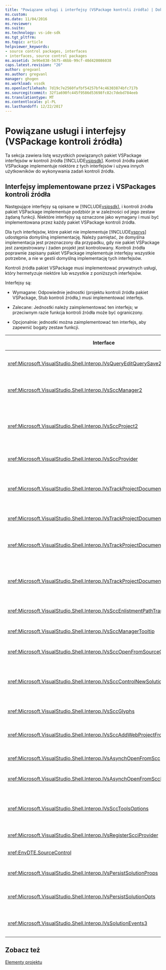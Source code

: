 ```yaml
---
title: "Powiązane usługi i interfejsy (VSPackage kontroli źródła) | Dokumentacja firmy Microsoft"
ms.custom: 
ms.date: 11/04/2016
ms.reviewer: 
ms.suite: 
ms.technology: vs-ide-sdk
ms.tgt_pltfrm: 
ms.topic: article
helpviewer_keywords:
- source control packages, interfaces
- interfaces, source control packages
ms.assetid: 3e96e838-5675-46bb-99cf-40d420086038
caps.latest.revision: "26"
author: gregvanl
ms.author: gregvanl
manager: ghogen
ms.workload: vssdk
ms.openlocfilehash: 7d19c7e2560fafbf54257bf4c46303874bfc717b
ms.sourcegitcommit: 32f1a690fc445f9586d53698fc82c7debd784eeb
ms.translationtype: MT
ms.contentlocale: pl-PL
ms.lasthandoff: 12/22/2017
---
```

# <a name="related-services-and-interfaces-source-control-vspackage"></a>Powiązane usługi i interfejsy (VSPackage kontroli źródła)
Ta sekcja zawiera listę wszystkich powiązanych pakiet VSPackage interfejsów w kontroli źródła [!INCLUDE[vsipsdk](../../extensibility/includes/vsipsdk_md.md)]. Kontroli źródła pakiet VSPackage implementuje niektóre z tych interfejsów i używa innych użytkowników do wykonywania zadań kontroli źródła.  
  
## <a name="interfaces-implemented-by-and-for-source-control-vspackages"></a>Interfejsy implementowane przez i VSPackages kontroli źródła  
 Następujące interfejsy są opisane w [!INCLUDE[vsipsdk](../../extensibility/includes/vsipsdk_md.md)], i kontroli źródła pakiet VSPackage implementuje podzbiór je w zależności od jego zestaw żądaną funkcji. Niektóre interfejsy są oznaczone jako wymagany i musi być implementowana przez każdy pakiet VSPackage kontroli źródła.  
  
 Dla tych interfejsów, które pakiet nie implementuje [!INCLUDE[vsprvs](../../code-quality/includes/vsprvs_md.md)] udostępnia domyślną implementację. Należy pamiętać, że domyślna implementacja jest przeznaczony dla przypadku, gdy nie pakiet VSPackage jest zarejestrowany i żaden projekt jest kontrolowany. Kontroli źródła poprawnie zapisany pakiet VSPackage implementuje interfejsy wszystkie potrzebne, a nie w gestii domyślną implementację tych interfejsów.  
  
 Kontroli źródła pakiet VSPackage musi implementować prywatnych usługi, który hermetyzuje niektóre lub wszystkie z poniższych interfejsów.  
  
 Interfejsy są:  
  
-   Wymagane: Odpowiednie jednostki (projektu kontroli źródła pakiet VSPackage, Stub kontroli źródła,) musi implementować interfejs.  
  
-   Zalecane: Jednostki należy zaimplementować ten interfejs; w przeciwnym razie funkcja kontroli źródła może być ograniczony.  
  
-   Opcjonalnie: jednostki można zaimplementować ten interfejs, aby zapewnić bogaty zestaw funkcji.  
  
|Interface|Cel|Implementowany przez|Wdrożenie?|  
|---------------|-------------|--------------------|----------------|  
|<xref:Microsoft.VisualStudio.Shell.Interop.IVsQueryEditQuerySave2>|Edytory wywołać tego interfejsu przed zmodyfikowaniem lub zapisywanie pliku. Pakiet VSPackage kontroli źródła można wyewidencjonować pliku lub odrzucać operacji, jeśli wyewidencjonowanie nie powiedzie się.|Pakiet VSPackage do kontroli źródła|Zalecane|  
|<xref:Microsoft.VisualStudio.Shell.Interop.IVsSccManager2>|Ten interfejs zapewnia funkcje kontroli podstawowego źródła dla projektów, takie jak rejestrowanie i wyrejestrowywanie projektów z kontrolą źródła i zapewniania obsługi symboli kontroli źródła podstawowych.|Pakiet VSPackage do kontroli źródła|Wymagane|  
|<xref:Microsoft.VisualStudio.Shell.Interop.IVsSccProject2>|Ten interfejs jest uzyskiwany z <xref:Microsoft.VisualStudio.Shell.Interop.IVsHierarchy> przy użyciu <xref:System.Runtime.InteropServices.Marshal.QueryInterface%2A> funkcji, lub po prostu rzutowanie obiekt implementujący `IVsHierarchy` do `IVsSccProject2`. Służy do pobierania plików pod kontrolą źródła w projekcie lub informowania projektu bieżący stan kontroli źródła lub miejsca.|Projekt|Wymagane|  
|<xref:Microsoft.VisualStudio.Shell.Interop.IVsSccProvider>|Moduł integracji używa tego interfejsu można ustawić bieżącego aktywnego pakiet VSPackage.|Pakiet VSPackage do kontroli źródła|Wymagane|  
|<xref:Microsoft.VisualStudio.Shell.Interop.IVsTrackProjectDocuments2>|Ten interfejs jest oparty na modelu subskrypcji. Żadnych pakiet VSPackage można sygnalizować, że chce otrzymywać zdarzeń dokumentów i jest zalecana przez powłokę na zdarzenia, które mają być. Wdrożenie i obsługiwane przez [!INCLUDE[vsprvs](../../code-quality/includes/vsprvs_md.md)], który z kolei przekazuje zdarzenia implementowania `IVsTrackProjectDocumentsEvents2` do pakiet VSPackage.|Stub kontroli źródła|Wymagane|  
|<xref:Microsoft.VisualStudio.Shell.Interop.IVsTrackProjectDocuments3>|Ten interfejs oferuje przetwarzanie wsadowe, operacji odczytu/zapisu zsynchronizowane i zaawansowane `OnQueryAddFiles` metody.|Stub kontroli źródła|Wymagane|  
|<xref:Microsoft.VisualStudio.Shell.Interop.IVsTrackProjectDocumentsEvents2>|**Eksplorator rozwiązań** i projekty Wywołaj ten interfejs, po dodaniu nowych plików do projektów lub zmieniono jego nazwę lub usuwane z projektów plików i folderów. Pakiet VSPackage kontroli źródła można wyewidencjonować plik projektu lub anulować operację.|Pakiet VSPackage do kontroli źródła|Zalecane|  
|<xref:Microsoft.VisualStudio.Shell.Interop.IVsTrackProjectDocumentsEvents3>|**Eksplorator rozwiązań** i projekty wywołać tego interfejsu w odpowiedzi na wywołania metody interfejsu IVstrackProjectDocuments3. Kontroli źródła, pakiet VSPackage można śledzić operacji wsadowych synchronizowane operacje odczytu i zapisu oraz pracować z bardziej zaawansowanych `OnQueryAddFiles` metody.|Pakiet VSPackage do kontroli źródła|Zalecane|  
|<xref:Microsoft.VisualStudio.Shell.Interop.IVsSccEnlistmentPathTranslation>|Ten interfejs umożliwia obsługę zarządzania rejestracji dla projektów sieci Web.|Pakiet VSPackage do kontroli źródła|Zalecane|  
|<xref:Microsoft.VisualStudio.Shell.Interop.IVsSccManagerTooltip>|Ten interfejs jest używany do pobierania etykietki narzędzi dla projektów plików pod kontrolą źródła.|Pakiet VSPackage do kontroli źródła|Optional|  
|<xref:Microsoft.VisualStudio.Shell.Interop.IVsSccOpenFromSourceControl>|Ten interfejs zapewnia obsługę rozszerzenie przestrzeni nazw.|Pakiet VSPackage do kontroli źródła|Optional|  
|<xref:Microsoft.VisualStudio.Shell.Interop.IVsSccControlNewSolution>|Pakiet VSPackage używa tego interfejsu do integracji rozszerzenie przestrzeni nazw do **nowy**, **Otwórz**, lub **zapisać** okien dialogowych. W rezultacie projekty mogą być automatycznie dodane do kontroli źródła po utworzeniu lub dodane do kontroli źródła podczas zapisywania działania jest włączona.|Pakiet VSPackage do kontroli źródła|Optional|  
|<xref:Microsoft.VisualStudio.Shell.Interop.IVsSccGlyphs>|Pakiet VSPackage używa tego interfejsu, aby zdefiniować dodatkowe symboli jako symbole kontroli źródła dla węzłów w **Eksploratora rozwiązań**.|Pakiet VSPackage do kontroli źródła|Optional|  
|<xref:Microsoft.VisualStudio.Shell.Interop.IVsSccAddWebProjectFromSourceControl>|**Dodaj** okno dialogowe dla projektów sieci Web używa tego interfejsu. Zapewnia metody do przeglądania dla lokalizację kontroli źródła i otwarcie projektu sieci Web uprzednio dodanych w repozytorium kontroli źródła w tej lokalizacji.|Pakiet VSPackage do kontroli źródła|Zalecane|  
|<xref:Microsoft.VisualStudio.Shell.Interop.IVsAsynchOpenFromScc>|Ten interfejs obsługuje ładowanie asynchroniczne (tła) projektów z kontrolą źródła.|Pakiet VSPackage do kontroli źródła|Optional|  
|<xref:Microsoft.VisualStudio.Shell.Interop.IVsAsynchOpenFromSccProjectEvents>|Ten interfejs umożliwia projektów obserwowanie asynchroniczne ładowanie inicjowane przez <xref:Microsoft.VisualStudio.Shell.Interop.IVsAsynchOpenFromScc>.|Projekt|Optional|  
|<xref:Microsoft.VisualStudio.Shell.Interop.IVsSccToolsOptions>|Ten interfejs umożliwia IDE w celu kontroli źródła active pakiet VSPackage zapytania. Wartość ustawienia kontroli źródła, które mają znaczenie, nawet wtedy, gdy kontrolka nie active źródła zarejestrowana pakiet VSPackage wysyła zapytanie do środowiska IDE. Ten interfejs jest implementowany i obsługiwane przez [!INCLUDE[vsprvs](../../code-quality/includes/vsprvs_md.md)].|Stub kontroli źródła|Wymagane|  
|<xref:Microsoft.VisualStudio.Shell.Interop.IVsRegisterScciProvider>|Ten interfejs jest używany podczas rejestrowania pakiet VSPackage kontroli źródła.|Stub kontroli źródła|Wymagane|  
|<xref:EnvDTE.SourceControl>|Ten interfejs jest używany w automatyzacji. W efekcie ujawnia on tylko funkcje, które mogą być wykonywane bez wyświetlania elementów interfejsu użytkownika.|Pakiet VSPackage do kontroli źródła|Optional|  
|<xref:Microsoft.VisualStudio.Shell.Interop.IVsPersistSolutionProps>|Ten interfejs jest używany do zapisania ustawień kontroli źródła w pliku rozwiązania (sln). Ustawienia obejmują lokalizację kontroli źródła i flagi stanu kontroli źródła.|Pakiet VSPackage do kontroli źródła|Zalecane|  
|<xref:Microsoft.VisualStudio.Shell.Interop.IVsPersistSolutionOpts>|Ten interfejs jest używany do zapisywania ustawień kontroli źródła w pliku rozwiązania opcje (.suo). Może to obejmować ustawienia kontroli źródła specyficzne dla użytkownika, takie jak lokalizacja rejestracji bieżącego użytkownika.|Pakiet VSPackage do kontroli źródła|Zalecane|  
|<xref:Microsoft.VisualStudio.Shell.Interop.IVsSolutionEvents3>|Ten interfejs jest używany do monitorowania zdarzeń w celu wykonywania operacji, takich jak sprawdzanie w plikach projektu przed zamknięciem rozwiązania lub wprowadzenie nowych plików z kontroli źródła, podczas otwierania projektu.|Pakiet VSPackage do kontroli źródła|Zalecane|  
  
## <a name="see-also"></a>Zobacz też  
 [Elementy projektu](../../extensibility/internals/source-control-vspackage-design-elements.md)